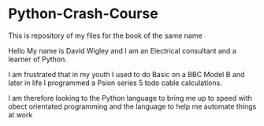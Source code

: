 # Python-Crash-Course
This is repository of my files for the book of the same name

Hello
My name is David Wigley and I am an Electrical consultant and a learner of Python.

I am frustrated that in my youth I used to do Basic on a BBC Model B and later in life I programmed a Psion series 5 todo cable calculations.

I am therefore looking to the Python language to bring me up to speed with obect orientated programming and the language to help me
automate things at work
